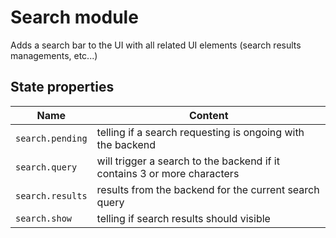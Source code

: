 # Search module

Adds a search bar to the UI with all related UI elements (search results managements, etc...)

## State properties

| Name | Content |
| ---- | ------- |
| `search.pending` | telling if a search requesting is ongoing with the backend |
| `search.query` | will trigger a search to the backend if it contains 3 or more characters |
| `search.results` | results from the backend for the current search query |
| `search.show` | telling if search results should visible |
